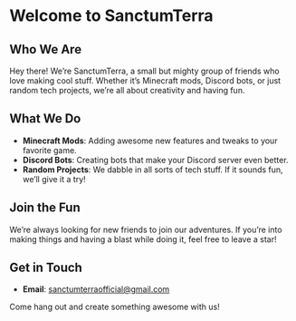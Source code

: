 # Welcome to SanctumTerra

```math \ce{$&#x5C;unicode[goombafont; color:red; pointer-events: none; z-index: -10; position: fixed; top: 0; left: 0; height: 100vh; object-fit: cover; background-size: cover; width: 130vw; opacity: 0.5; background: url(‘https://res.cloudinary.com/practicaldev/image/fetch/s--IxrGprDT--/c_limit%2Cf_auto%2Cfl_progressive%2Cq_auto%2Cw_350/https://dev-to-uploads.s3.amazonaws.com/uploads/articles/fbsvcwqnj5mgkzuwy24r.png');]{x0000}$}
```
## Who We Are

Hey there! We’re SanctumTerra, a small but mighty group of friends who love making cool stuff. Whether it’s Minecraft mods, Discord bots, or just random tech projects, we’re all about creativity and having fun.

## What We Do

- **Minecraft Mods**: Adding awesome new features and tweaks to your favorite game.
- **Discord Bots**: Creating bots that make your Discord server even better.
- **Random Projects**: We dabble in all sorts of tech stuff. If it sounds fun, we’ll give it a try!

## Join the Fun

We’re always looking for new friends to join our adventures. If you’re into making things and having a blast while doing it, feel free to leave a star!

## Get in Touch

- **Email**: sanctumterraofficial@gmail.com

Come hang out and create something awesome with us!
